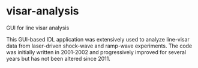 # visar-analysis
GUI for line visar analysis

This GUI-based IDL application was extensively used to analyze line-visar data from laser-driven shock-wave and ramp-wave experiments. The code was initially written in 2001-2002 and progressively improved for several years but has not been altered since 2011. 
